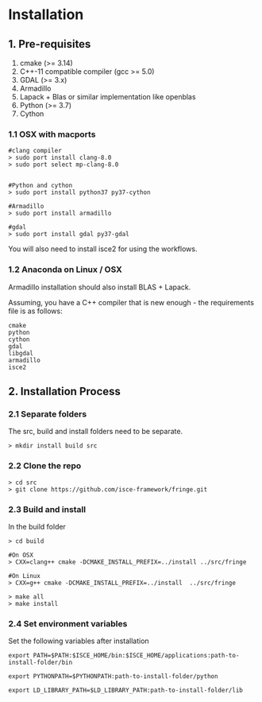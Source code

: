 # Installation

## 1. Pre-requisites

1. cmake (>= 3.14)
2. C++-11 compatible compiler (gcc >= 5.0)
3. GDAL (>= 3.x)
4. Armadillo 
5. Lapack + Blas or similar implementation like openblas
6. Python (>= 3.7)
7. Cython


### 1.1 OSX with macports

```
#clang compiler
> sudo port install clang-8.0
> sudo port select mp-clang-8.0


#Python and cython
> sudo port install python37 py37-cython

#Armadillo
> sudo port install armadillo

#gdal
> sudo port install gdal py37-gdal
```

You will also need to install isce2 for using the workflows.

### 1.2 Anaconda on Linux / OSX

Armadillo installation should also install BLAS + Lapack.

Assuming, you have a C++ compiler that is new enough - the requirements file is as follows:

```
cmake
python
cython
gdal
libgdal
armadillo
isce2
```

## 2. Installation Process

### 2.1 Separate folders
The src, build and install folders need to be separate.

```
> mkdir install build src
```

### 2.2 Clone the repo
```
> cd src
> git clone https://github.com/isce-framework/fringe.git
```

### 2.3 Build and install
In the build folder
```
> cd build

#On OSX
> CXX=clang++ cmake -DCMAKE_INSTALL_PREFIX=../install ../src/fringe

#On Linux
> CXX=g++ cmake -DCMAKE_INSTALL_PREFIX=../install  ../src/fringe

> make all
> make install
```

### 2.4 Set environment variables

Set the following variables after installation

```
export PATH=$PATH:$ISCE_HOME/bin:$ISCE_HOME/applications:path-to-install-folder/bin

export PYTHONPATH=$PYTHONPATH:path-to-install-folder/python

export LD_LIBRARY_PATH=$LD_LIBRARY_PATH:path-to-install-folder/lib
```
